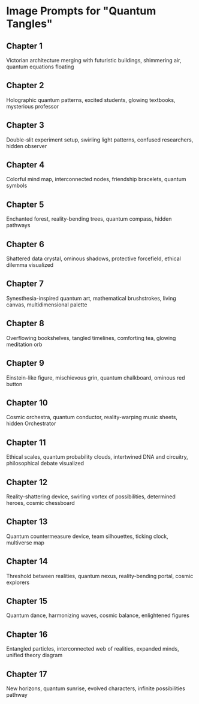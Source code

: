 # Image Prompts for "Quantum Tangles"

## Chapter 1
Victorian architecture merging with futuristic buildings, shimmering air, quantum equations floating

## Chapter 2
Holographic quantum patterns, excited students, glowing textbooks, mysterious professor

## Chapter 3
Double-slit experiment setup, swirling light patterns, confused researchers, hidden observer

## Chapter 4
Colorful mind map, interconnected nodes, friendship bracelets, quantum symbols

## Chapter 5
Enchanted forest, reality-bending trees, quantum compass, hidden pathways

## Chapter 6
Shattered data crystal, ominous shadows, protective forcefield, ethical dilemma visualized

## Chapter 7
Synesthesia-inspired quantum art, mathematical brushstrokes, living canvas, multidimensional palette

## Chapter 8
Overflowing bookshelves, tangled timelines, comforting tea, glowing meditation orb

## Chapter 9
Einstein-like figure, mischievous grin, quantum chalkboard, ominous red button

## Chapter 10
Cosmic orchestra, quantum conductor, reality-warping music sheets, hidden Orchestrator

## Chapter 11
Ethical scales, quantum probability clouds, intertwined DNA and circuitry, philosophical debate visualized

## Chapter 12
Reality-shattering device, swirling vortex of possibilities, determined heroes, cosmic chessboard

## Chapter 13
Quantum countermeasure device, team silhouettes, ticking clock, multiverse map

## Chapter 14
Threshold between realities, quantum nexus, reality-bending portal, cosmic explorers

## Chapter 15
Quantum dance, harmonizing waves, cosmic balance, enlightened figures

## Chapter 16
Entangled particles, interconnected web of realities, expanded minds, unified theory diagram

## Chapter 17
New horizons, quantum sunrise, evolved characters, infinite possibilities pathway